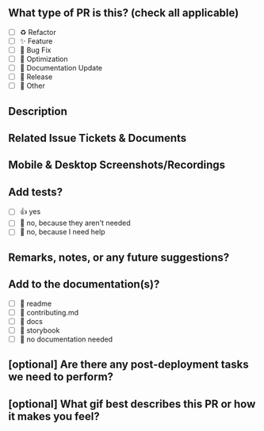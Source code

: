 <!-- # <img src="https://i.imgur.com/jmWW6Sc.png" alt="drawing" width="60"> Pull Requests Template -->
## What type of PR is this? (check all applicable)

- [ ] ♻️ Refactor
- [ ] ✨ Feature
- [ ] 🐛 Bug Fix
- [ ] 👷 Optimization
- [ ] 📝 Documentation Update
- [ ] 🔖 Release
- [ ] 🚩 Other

## Description

<!-- Please do not leave this blank. 
Ex.: This PR [adds/removes/fixes/replaces] this [feature/bug/etc]. -->

## Related Issue Tickets & Documents
<!--
Please use this format link issue numbers: Fixes #123 
See here: https://docs.github.com/en/free-pro-team@latest/github/managing-your-work-on-github/linking-a-pull-request-to-an-issue#linking-a-pull-request-to-an-issue-using-a-keyword 
-->

## Mobile & Desktop Screenshots/Recordings
<!-- **Visual changes require screenshots** -->


## Add tests?

- [ ] 👍 yes
- [ ] 🙅 no, because they aren't needed
- [ ] 🙋 no, because I need help

## Remarks, notes, or any future suggestions?


## Add to the documentation(s)?

- [ ] 📜 readme
- [ ] 📜 contributing.md
- [ ] 📓 docs
- [ ] 📕 storybook
- [ ] 🙅 no documentation needed

## [optional] Are there any post-deployment tasks we need to perform? 

## [optional] What gif best describes this PR or how it makes you feel?

